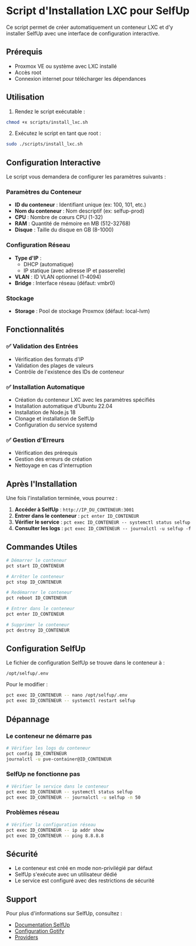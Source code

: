 # Script d'Installation LXC pour SelfUp

Ce script permet de créer automatiquement un conteneur LXC et d'y installer SelfUp avec une interface de configuration interactive.

## Prérequis

- Proxmox VE ou système avec LXC installé
- Accès root
- Connexion internet pour télécharger les dépendances

## Utilisation

1. Rendez le script exécutable :
```bash
chmod +x scripts/install_lxc.sh
```

2. Exécutez le script en tant que root :
```bash
sudo ./scripts/install_lxc.sh
```

## Configuration Interactive

Le script vous demandera de configurer les paramètres suivants :

### Paramètres du Conteneur
- **ID du conteneur** : Identifiant unique (ex: 100, 101, etc.)
- **Nom du conteneur** : Nom descriptif (ex: selfup-prod)
- **CPU** : Nombre de cœurs CPU (1-32)
- **RAM** : Quantité de mémoire en MB (512-32768)
- **Disque** : Taille du disque en GB (8-1000)

### Configuration Réseau
- **Type d'IP** : 
  - DHCP (automatique)
  - IP statique (avec adresse IP et passerelle)
- **VLAN** : ID VLAN optionnel (1-4094)
- **Bridge** : Interface réseau (défaut: vmbr0)

### Stockage
- **Storage** : Pool de stockage Proxmox (défaut: local-lvm)

## Fonctionnalités

### ✅ Validation des Entrées
- Vérification des formats d'IP
- Validation des plages de valeurs
- Contrôle de l'existence des IDs de conteneur

### ✅ Installation Automatique
- Création du conteneur LXC avec les paramètres spécifiés
- Installation automatique d'Ubuntu 22.04
- Installation de Node.js 18
- Clonage et installation de SelfUp
- Configuration du service systemd

### ✅ Gestion d'Erreurs
- Vérification des prérequis
- Gestion des erreurs de création
- Nettoyage en cas d'interruption

## Après l'Installation

Une fois l'installation terminée, vous pourrez :

1. **Accéder à SelfUp** : `http://IP_DU_CONTENEUR:3001`
2. **Entrer dans le conteneur** : `pct enter ID_CONTENEUR`
3. **Vérifier le service** : `pct exec ID_CONTENEUR -- systemctl status selfup`
4. **Consulter les logs** : `pct exec ID_CONTENEUR -- journalctl -u selfup -f`

## Commandes Utiles

```bash
# Démarrer le conteneur
pct start ID_CONTENEUR

# Arrêter le conteneur
pct stop ID_CONTENEUR

# Redémarrer le conteneur
pct reboot ID_CONTENEUR

# Entrer dans le conteneur
pct enter ID_CONTENEUR

# Supprimer le conteneur
pct destroy ID_CONTENEUR
```

## Configuration SelfUp

Le fichier de configuration SelfUp se trouve dans le conteneur à :
```
/opt/selfup/.env
```

Pour le modifier :
```bash
pct exec ID_CONTENEUR -- nano /opt/selfup/.env
pct exec ID_CONTENEUR -- systemctl restart selfup
```

## Dépannage

### Le conteneur ne démarre pas
```bash
# Vérifier les logs du conteneur
pct config ID_CONTENEUR
journalctl -u pve-container@ID_CONTENEUR
```

### SelfUp ne fonctionne pas
```bash
# Vérifier le service dans le conteneur
pct exec ID_CONTENEUR -- systemctl status selfup
pct exec ID_CONTENEUR -- journalctl -u selfup -n 50
```

### Problèmes réseau
```bash
# Vérifier la configuration réseau
pct exec ID_CONTENEUR -- ip addr show
pct exec ID_CONTENEUR -- ping 8.8.8.8
```

## Sécurité

- Le conteneur est créé en mode non-privilégié par défaut
- SelfUp s'exécute avec un utilisateur dédié
- Le service est configuré avec des restrictions de sécurité

## Support

Pour plus d'informations sur SelfUp, consultez :
- [Documentation SelfUp](../README.md)
- [Configuration Gotify](../docs/GOTIFY.md)
- [Providers](../docs/PROVIDERS.md)